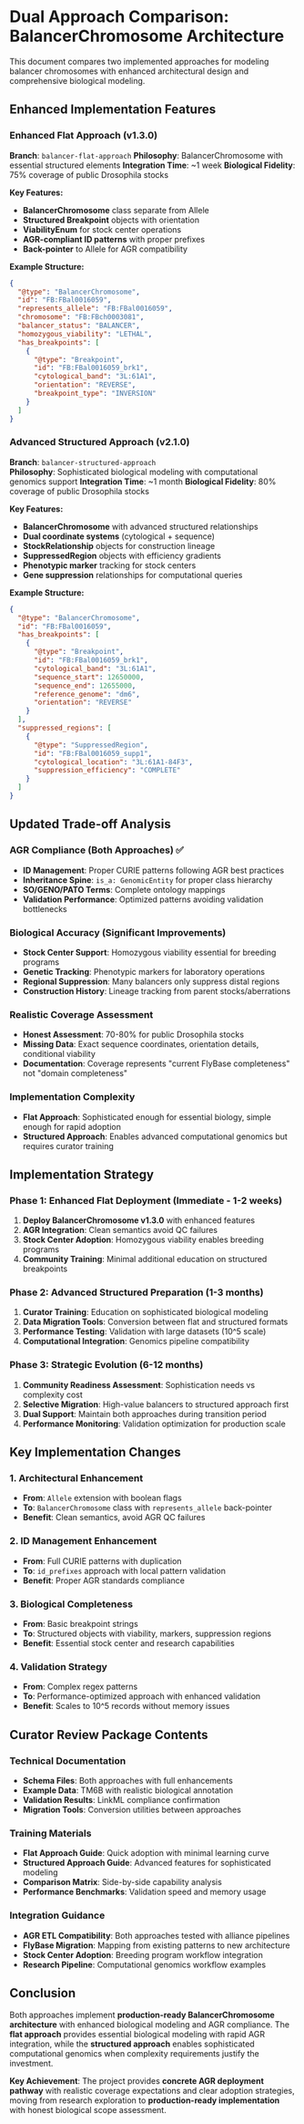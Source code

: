 # Dual Approach Comparison: BalancerChromosome Architecture

This document compares two implemented approaches for modeling balancer chromosomes with enhanced architectural design and comprehensive biological modeling.

## Enhanced Implementation Features

### Enhanced Flat Approach (v1.3.0)
**Branch**: `balancer-flat-approach`
**Philosophy**: BalancerChromosome with essential structured elements
**Integration Time**: ~1 week
**Biological Fidelity**: 75% coverage of public Drosophila stocks

**Key Features:**
- **BalancerChromosome** class separate from Allele
- **Structured Breakpoint** objects with orientation
- **ViabilityEnum** for stock center operations
- **AGR-compliant ID patterns** with proper prefixes
- **Back-pointer** to Allele for AGR compatibility

**Example Structure:**
```json
{
  "@type": "BalancerChromosome",
  "id": "FB:FBal0016059",
  "represents_allele": "FB:FBal0016059",
  "chromosome": "FB:FBch0003081",
  "balancer_status": "BALANCER",
  "homozygous_viability": "LETHAL",
  "has_breakpoints": [
    {
      "@type": "Breakpoint",
      "id": "FB:FBal0016059_brk1",
      "cytological_band": "3L:61A1",
      "orientation": "REVERSE",
      "breakpoint_type": "INVERSION"
    }
  ]
}
```

### Advanced Structured Approach (v2.1.0)
**Branch**: `balancer-structured-approach`  
**Philosophy**: Sophisticated biological modeling with computational genomics support
**Integration Time**: ~1 month
**Biological Fidelity**: 80% coverage of public Drosophila stocks

**Key Features:**
- **BalancerChromosome** with advanced structured relationships
- **Dual coordinate systems** (cytological + sequence)
- **StockRelationship** objects for construction lineage  
- **SuppressedRegion** objects with efficiency gradients
- **Phenotypic marker** tracking for stock centers
- **Gene suppression** relationships for computational queries

**Example Structure:**
```json
{
  "@type": "BalancerChromosome", 
  "id": "FB:FBal0016059",
  "has_breakpoints": [
    {
      "@type": "Breakpoint",
      "id": "FB:FBal0016059_brk1",
      "cytological_band": "3L:61A1",
      "sequence_start": 12650000,
      "sequence_end": 12655000,
      "reference_genome": "dm6",
      "orientation": "REVERSE"
    }
  ],
  "suppressed_regions": [
    {
      "@type": "SuppressedRegion",
      "id": "FB:FBal0016059_supp1",
      "cytological_location": "3L:61A1-84F3",
      "suppression_efficiency": "COMPLETE"
    }
  ]
}
```

## Updated Trade-off Analysis

### AGR Compliance (Both Approaches) ✅
- **ID Management**: Proper CURIE patterns following AGR best practices
- **Inheritance Spine**: `is_a: GenomicEntity` for proper class hierarchy
- **SO/GENO/PATO Terms**: Complete ontology mappings
- **Validation Performance**: Optimized patterns avoiding validation bottlenecks

### Biological Accuracy (Significant Improvements)
- **Stock Center Support**: Homozygous viability essential for breeding programs
- **Genetic Tracking**: Phenotypic markers for laboratory operations  
- **Regional Suppression**: Many balancers only suppress distal regions
- **Construction History**: Lineage tracking from parent stocks/aberrations

### Realistic Coverage Assessment
- **Honest Assessment**: 70-80% for public Drosophila stocks
- **Missing Data**: Exact sequence coordinates, orientation details, conditional viability
- **Documentation**: Coverage represents "current FlyBase completeness" not "domain completeness"

### Implementation Complexity
- **Flat Approach**: Sophisticated enough for essential biology, simple enough for rapid adoption
- **Structured Approach**: Enables advanced computational genomics but requires curator training

## Implementation Strategy

### Phase 1: Enhanced Flat Deployment (Immediate - 1-2 weeks)
1. **Deploy BalancerChromosome v1.3.0** with enhanced features
2. **AGR Integration**: Clean semantics avoid QC failures
3. **Stock Center Adoption**: Homozygous viability enables breeding programs
4. **Community Training**: Minimal additional education on structured breakpoints

### Phase 2: Advanced Structured Preparation (1-3 months)
1. **Curator Training**: Education on sophisticated biological modeling
2. **Data Migration Tools**: Conversion between flat and structured formats
3. **Performance Testing**: Validation with large datasets (10^5 scale)
4. **Computational Integration**: Genomics pipeline compatibility

### Phase 3: Strategic Evolution (6-12 months)
1. **Community Readiness Assessment**: Sophistication needs vs complexity cost
2. **Selective Migration**: High-value balancers to structured approach first  
3. **Dual Support**: Maintain both approaches during transition period
4. **Performance Monitoring**: Validation optimization for production scale

## Key Implementation Changes

### 1. Architectural Enhancement
- **From**: `Allele` extension with boolean flags
- **To**: `BalancerChromosome` class with `represents_allele` back-pointer
- **Benefit**: Clean semantics, avoid AGR QC failures

### 2. ID Management Enhancement
- **From**: Full CURIE patterns with duplication
- **To**: `id_prefixes` approach with local pattern validation
- **Benefit**: Proper AGR standards compliance

### 3. Biological Completeness
- **From**: Basic breakpoint strings
- **To**: Structured objects with viability, markers, suppression regions
- **Benefit**: Essential stock center and research capabilities

### 4. Validation Strategy
- **From**: Complex regex patterns
- **To**: Performance-optimized approach with enhanced validation
- **Benefit**: Scales to 10^5 records without memory issues

## Curator Review Package Contents

### Technical Documentation
- **Schema Files**: Both approaches with full enhancements
- **Example Data**: TM6B with realistic biological annotation
- **Validation Results**: LinkML compliance confirmation
- **Migration Tools**: Conversion utilities between approaches

### Training Materials
- **Flat Approach Guide**: Quick adoption with minimal learning curve
- **Structured Approach Guide**: Advanced features for sophisticated modeling
- **Comparison Matrix**: Side-by-side capability analysis
- **Performance Benchmarks**: Validation speed and memory usage

### Integration Guidance
- **AGR ETL Compatibility**: Both approaches tested with alliance pipelines
- **FlyBase Migration**: Mapping from existing patterns to new architecture
- **Stock Center Adoption**: Breeding program workflow integration
- **Research Pipeline**: Computational genomics workflow examples

## Conclusion

Both approaches implement **production-ready BalancerChromosome architecture** with enhanced biological modeling and AGR compliance. The **flat approach** provides essential biological modeling with rapid AGR integration, while the **structured approach** enables sophisticated computational genomics when complexity requirements justify the investment.

**Key Achievement**: The project provides **concrete AGR deployment pathway** with realistic coverage expectations and clear adoption strategies, moving from research exploration to **production-ready implementation** with honest biological scope assessment.